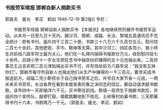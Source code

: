 ### 书报劳军续报  邯郸自新人捐款买书
郭直夫　晨光　李疋　鹤如
1946-12-19
第2版()
专栏：

　　书报劳军续报
    邯郸自新人捐款买书
    【本报讯】各地继续热烈展开书报劳军运动。从本月一日至九日十天内，据沙河、邯郸、成磁、长治、黎城五县通讯员不完全统计：即有书刊、画片四千三百二十册，书款三十六万六千九百廿五元，慰问信二百七十余封，其他肥皂、手巾、鞋袜等无算。其中沙河三、四区各完小、普小师生对前线八路军将士最为关心，他们在一礼拜内捐得书报款廿万元，收到慰问信七十余件。白错小学十一岁女生把在念书中抽空纺织赚得的五十元也捐出来。二高炊事员王占吉非把二百元津贴捐出买书不可，并写信给前方八路军说：“我没有忘掉你们”。邯郸市看守所自新人也捐出他们从生产中赚得的一千三百元，要求买成书报送前方。成磁二完小靳校长于自己捐书劳军之后，并号召大家节省一元钱，一两米来买书劳军。长治各界在看到本报发表的鲁之沫同志的信后，都自动请求献书献款。该市四中一天即捐洋六千元，买书寄往前线。黎城一高师生于捐献书款后，并组织四个宣传队，敲锣打鼓，唱歌跳舞地到下桂花、土岭等村劝募书款，三天即募得书刊十六本，书款两万一千元。（郭直夫、晨光、李疋、鹤如）
